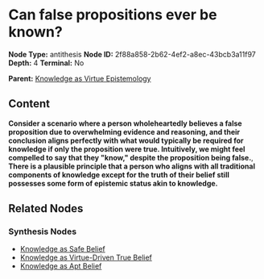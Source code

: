 # Can false propositions ever be known?

**Node Type:** antithesis
**Node ID:** 2f88a858-2b62-4ef2-a8ec-43bcb3a11f97
**Depth:** 4
**Terminal:** No

**Parent:** [Knowledge as Virtue Epistemology](knowledge-as-virtue-epistemology-synthesis-22c3d5b9-6da4-444e-8f7f-f36a059b07d4.md)

## Content

**Consider a scenario where a person wholeheartedly believes a false proposition due to overwhelming evidence and reasoning, and their conclusion aligns perfectly with what would typically be required for knowledge if only the proposition were true. Intuitively, we might feel compelled to say that they "know," despite the proposition being false.**, **There is a plausible principle that a person who aligns with all traditional components of knowledge except for the truth of their belief still possesses some form of epistemic status akin to knowledge.**

## Related Nodes

### Synthesis Nodes

- [Knowledge as Safe Belief](knowledge-as-safe-belief-synthesis-49daf328-c1ce-4c1f-aefb-93439afe1023.md)
- [Knowledge as Virtue-Driven True Belief](knowledge-as-virtue-driven-true-belief-synthesis-d674f5ec-5bc9-4d60-883b-29f69130ac15.md)
- [Knowledge as Apt Belief](knowledge-as-apt-belief-synthesis-aabb2c26-b6ca-4416-bc50-f5f4576e50f0.md)
